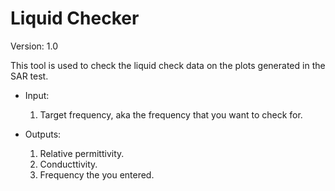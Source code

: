 # Liquid Checker
Version: 1.0

This tool is used to check the liquid check data on the plots generated in the SAR test.

- Input:
  1) Target frequency, aka the frequency that you want to check for.

- Outputs: 
  1) Relative permittivity.
  2) Conducttivity.
  3) Frequency the you entered.
